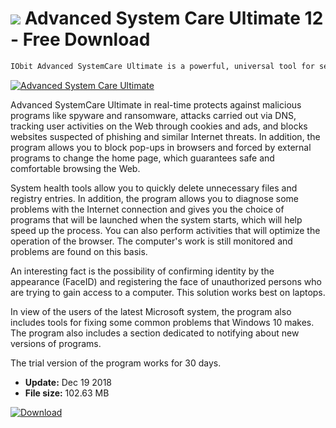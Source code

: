 # ![](https://cdn.softexe.net/static/icon/2/advanced-system-care-ultimate-9441.png) Advanced System Care Ultimate 12 - Free Download

```sh
IObit Advanced SystemCare Ultimate is a powerful, universal tool for securing your computer and taking care of its performance. The program offers real-time protection against numerous threats and types of attacks, browser tracking and cumbersome advertisements, and can also clean the registry and optimize some Windows activities.
```
[![Advanced System Care Ultimate](https://gallery.dpcdn.pl/imgc/Tools/73020/g_-_420x350_1.5_-_xf753d803-a98c-46d1-9483-1c2eb19215b2.png)](https://softexe.net/win/security-privacy/antivirus/advanced-system-care-ultimate:addp.html)

Advanced SystemCare Ultimate in real-time protects against malicious programs like spyware and ransomware, attacks carried out via DNS, tracking user activities on the Web through cookies and ads, and blocks websites suspected of phishing and similar Internet threats. In addition, the program allows you to block pop-ups in browsers and forced by external programs to change the home page, which guarantees safe and comfortable browsing the Web.
 
 System health tools allow you to quickly delete unnecessary files and registry entries. In addition, the program allows you to diagnose some problems with the Internet connection and gives you the choice of programs that will be launched when the system starts, which will help speed up the process. You can also perform activities that will optimize the operation of the browser. The computer's work is still monitored and problems are found on this basis. 
 
 
 An interesting fact is the possibility of confirming identity by the appearance (FaceID) and registering the face of unauthorized persons who are trying to gain access to a computer. This solution works best on laptops. 
 
 
 In view of the users of the latest Microsoft system, the program also includes tools for fixing some common problems that Windows 10 makes. The program also includes a section dedicated to notifying about new versions of programs. 
 
 
 The trial version of the program works for 30 days.


- **Update:** Dec 19 2018
- **File size:** 102.63 MB

[![Download](https://cdn.softexe.net/static/img/download.png)](https://softexe.net/win/security-privacy/antivirus/advanced-system-care-ultimate:addp.html)

